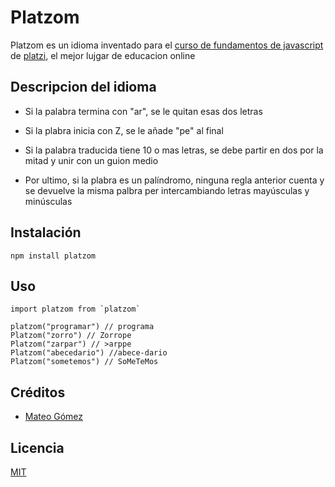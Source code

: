 # Platzom

Platzom es un idioma inventado para el [curso de fundamentos de javascript](https://platzi.com/js) de [platzi](https://platzi.com), el mejor lujgar de educacion online

## Descripcion del idioma

- Si la palabra termina con "ar", se le quitan esas dos letras

- Si la plabra inicia con Z, se le añade "pe" al final

- Si la palabra traducida tiene 10 o mas letras, se debe partir en dos por la mitad y unir con un guion medio

- Por ultimo, si la plabra es un palíndromo, ninguna regla anterior cuenta y se devuelve la misma palbra per intercambiando letras mayúsculas y minúsculas


## Instalación

```
npm install platzom
```

## Uso

```
import platzom from `platzom`

platzom("programar") // programa
Platzom("zorro") // Zorrope
Platzom("zarpar") // >arppe
Platzom("abecedario") //abece-dario
Platzom("sometemos") // SoMeTeMos
```

## Créditos
- [Mateo Gómez](mateogomezmolina@gmail.com)

## Licencia

[MIT](https://opensource.org/licenses/MIT)
